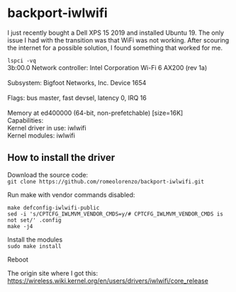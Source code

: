 # backport-iwlwifi

I just recently bought a Dell XPS 15 2019 and installed Ubuntu 19.  The only issue I had with the transition was that WiFi was not working.  After scouring the internet for a possible solution,  I found something that worked for me.


`lspci -vq`<br />
3b:00.0 Network controller: Intel Corporation Wi-Fi 6 AX200 (rev 1a) <br />                               
	Subsystem: Bigfoot Networks, Inc. Device 1654<br />                                                   
	Flags: bus master, fast devsel, latency 0, IRQ 16<br />                                               
	Memory at ed400000 (64-bit, non-prefetchable) [size=16K]<br />
        Capabilities: <access denied><br />
	Kernel driver in use: iwlwifi<br />
	Kernel modules: iwlwifi<br />


## How to install the driver
Download the source code:<br />
`
git clone https://github.com/romeolorenzo/backport-iwlwifi.git
`

Run make with vendor commands disabled:<br />
```
make defconfig-iwlwifi-public
sed -i 's/CPTCFG_IWLMVM_VENDOR_CMDS=y/# CPTCFG_IWLMVM_VENDOR_CMDS is not set/' .config
make -j4
```

Install the modules<br />
`
sudo make install
`

Reboot



The origin site where I got this:<br />
https://wireless.wiki.kernel.org/en/users/drivers/iwlwifi/core_release
